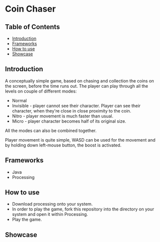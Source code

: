 # Coin Chaser

## Table of Contents

- [ Introduction ](#intro)
- [ Frameworks ](#frame)
- [ How to use ](#how)
- [ Showcase ](#showcase)

<a name="intro"></a>
## Introduction

A conceptually simple game, based on chasing and collection the coins on the screen, before the time runs out. The player can
play through all the levels on couple of different modes:

- Normal 
- Invisible - player cannot see their character. Player can see their character, when they're close in close proximity to the coin.
- Nitro - player movement is much faster than usual.
- Micro - player character becomes half of its original size.

All the modes can also be combined together.

Player movement is quite simple, WASD can be used for the movement and by holding down left-mouse button, the boost is activated.

<a name="frame"></a>
## Frameworks

- Java
- Processing

<a name="how"></a>
## How to use

- Download processing onto your system.
- In order to play the game, fork this repository into the directory on your system and open it within Processing.
- Play the game.

<a name="showcase"></a>
## Showcase

